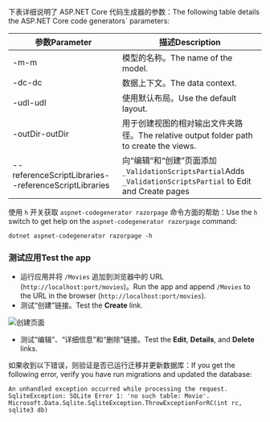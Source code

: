 <span data-ttu-id="a1053-101">下表详细说明了 ASP.NET Core 代码生成器的参数：</span><span class="sxs-lookup"><span data-stu-id="a1053-101">The following table details the ASP.NET Core code generators\` parameters:</span></span>

| <span data-ttu-id="a1053-102">参数</span><span class="sxs-lookup"><span data-stu-id="a1053-102">Parameter</span></span>               | <span data-ttu-id="a1053-103">描述</span><span class="sxs-lookup"><span data-stu-id="a1053-103">Description</span></span>|
| ----------------- | ------------ |
| <span data-ttu-id="a1053-104">-m</span><span class="sxs-lookup"><span data-stu-id="a1053-104">-m</span></span>  | <span data-ttu-id="a1053-105">模型的名称。</span><span class="sxs-lookup"><span data-stu-id="a1053-105">The name of the model.</span></span> |
| <span data-ttu-id="a1053-106">-dc</span><span class="sxs-lookup"><span data-stu-id="a1053-106">-dc</span></span>  | <span data-ttu-id="a1053-107">数据上下文。</span><span class="sxs-lookup"><span data-stu-id="a1053-107">The data context.</span></span> |
| <span data-ttu-id="a1053-108">-udl</span><span class="sxs-lookup"><span data-stu-id="a1053-108">-udl</span></span> | <span data-ttu-id="a1053-109">使用默认布局。</span><span class="sxs-lookup"><span data-stu-id="a1053-109">Use the default layout.</span></span> |
| <span data-ttu-id="a1053-110">-outDir</span><span class="sxs-lookup"><span data-stu-id="a1053-110">-outDir</span></span> | <span data-ttu-id="a1053-111">用于创建视图的相对输出文件夹路径。</span><span class="sxs-lookup"><span data-stu-id="a1053-111">The relative output folder path to create the views.</span></span> |
| <span data-ttu-id="a1053-112">--referenceScriptLibraries</span><span class="sxs-lookup"><span data-stu-id="a1053-112">--referenceScriptLibraries</span></span> | <span data-ttu-id="a1053-113">向“编辑”和“创建”页面添加 `_ValidationScriptsPartial`</span><span class="sxs-lookup"><span data-stu-id="a1053-113">Adds `_ValidationScriptsPartial` to Edit and Create pages</span></span> |

<span data-ttu-id="a1053-114">使用 `h` 开关获取 `aspnet-codegenerator razorpage` 命令方面的帮助：</span><span class="sxs-lookup"><span data-stu-id="a1053-114">Use the `h` switch to get help on the `aspnet-codegenerator razorpage` command:</span></span>

```console
dotnet aspnet-codegenerator razorpage -h
```
<a name="test"></a>
### <a name="test-the-app"></a><span data-ttu-id="a1053-115">测试应用</span><span class="sxs-lookup"><span data-stu-id="a1053-115">Test the app</span></span>

* <span data-ttu-id="a1053-116">运行应用并将 `/Movies` 追加到浏览器中的 URL (`http://localhost:port/movies`)。</span><span class="sxs-lookup"><span data-stu-id="a1053-116">Run the app and append `/Movies` to the URL in the browser (`http://localhost:port/movies`).</span></span>
* <span data-ttu-id="a1053-117">测试“创建”链接。</span><span class="sxs-lookup"><span data-stu-id="a1053-117">Test the **Create** link.</span></span>

 ![创建页面](../../tutorials/razor-pages/model/_static/conan.png)

<a name="scaffold"></a>

* <span data-ttu-id="a1053-119">测试“编辑”、“详细信息”和“删除”链接。</span><span class="sxs-lookup"><span data-stu-id="a1053-119">Test the **Edit**, **Details**, and **Delete** links.</span></span>

<span data-ttu-id="a1053-120">如果收到以下错误，则验证是否已运行迁移并更新数据库：</span><span class="sxs-lookup"><span data-stu-id="a1053-120">If you get the following error, verify you have run migrations and updated the database:</span></span>

```
An unhandled exception occurred while processing the request.
SqliteException: SQLite Error 1: 'no such table: Movie'.
Microsoft.Data.Sqlite.SqliteException.ThrowExceptionForRC(int rc, sqlite3 db)
```